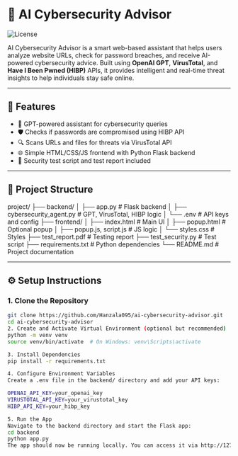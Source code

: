 # 🔐 AI Cybersecurity Advisor

![License](https://img.shields.io/badge/License-MIT-blue.svg)

AI Cybersecurity Advisor is a smart web-based assistant that helps users analyze website URLs, check for password breaches, and receive AI-powered cybersecurity advice. Built using **OpenAI GPT**, **VirusTotal**, and **Have I Been Pwned (HIBP)** APIs, it provides intelligent and real-time threat insights to help individuals stay safe online.

---

## 🚀 Features

- 🧠 GPT-powered assistant for cybersecurity queries
- 🛡️ Checks if passwords are compromised using HIBP API
- 🔍 Scans URLs and files for threats via VirusTotal API
- 🌐 Simple HTML/CSS/JS frontend with Python Flask backend
- 🧪 Security test script and test report included

---

## 📁 Project Structure

project/
├── backend/
│ ├── app.py # Flask backend
│ ├── cybersecurity_agent.py # GPT, VirusTotal, HIBP logic
│ └── .env # API keys and config
├── frontend/
│ ├── index.html # Main UI
│ ├── popup.html # Optional popup
│ ├── popup.js, script.js # JS logic
│ └── styles.css # Styles
├── test_report.pdf # Testing report
├── test_security.py # Test script
├── requirements.txt # Python dependencies
└── README.md # Project documentation

---

## ⚙️ Setup Instructions

### 1. Clone the Repository

```bash
git clone https://github.com/Hanzala095/ai-cybersecurity-advisor.git
cd ai-cybersecurity-advisor
2. Create and Activate Virtual Environment (optional but recommended)
python -m venv venv
source venv/bin/activate  # On Windows: venv\Scripts\activate

3. Install Dependencies
pip install -r requirements.txt

4. Configure Environment Variables
Create a .env file in the backend/ directory and add your API keys:

OPENAI_API_KEY=your_openai_key
VIRUSTOTAL_API_KEY=your_virustotal_key
HIBP_API_KEY=your_hibp_key

5. Run the App
Navigate to the backend directory and start the Flask app:
cd backend
python app.py
The app should now be running locally. You can access it via http://127.0.0.1:5000/.